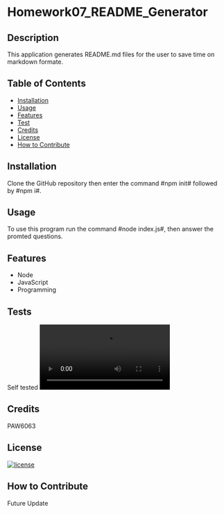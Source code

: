 # Homework07_README_Generator

## Description
This application generates README.md files for the user to save time on markdown formate.

## Table of Contents
- [Installation](#installation)
- [Usage](#usage)
- [Features](#features)
- [Test](#tests)
- [Credits](#credits)
- [License](#license)
- [How to Contribute](#how_to_contribute)

## Installation
Clone the GitHub repository then enter the command #npm init# followed by #npm i#.

## Usage
To use this program run the command #node index.js#, then answer the promted questions.

## Features
- Node
- JavaScript
- Programming


## Tests
Self tested
![Video](./assets/videos/generate_README_Video.mp4)

## Credits
PAW6063

## License
[![license](https://img.shields.io/badge/license-MIT%20License-brightgreen)](https://choosealicense.com/licenses/mit/)

## How to Contribute
Future Update
